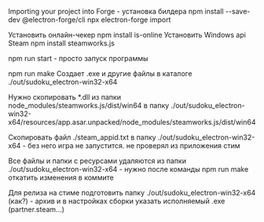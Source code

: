Importing your project into Forge - установка билдера
npm install --save-dev @electron-forge/cli
npx electron-forge import

Установить онлайн-чекер
npm install is-online
Установить Windows api Steam
npm install steamworks.js

npm run start - просто запуск программы

npm run make
Создает .exe и другие файлы в каталоге ./out/sudoku_electron-win32-x64

Нужно скопировать *.dll из папки node_modules/steamworks.js/dist/win64 
в папку ./out/sudoku_electron-win32-x64/resources/app.asar.unpacked/node_modules/steamworks.js/dist/win64

Скопировать файл ./steam_appid.txt в папку ./out/sudoku_electron-win32-x64 - без него игра не запустится. не проверял из приложения стим

Все файлы и папки с ресурсами удаляются из папки ./out/sudoku_electron-win32-x64 - нужно после команды npm run make откатить изменения в коммите 

Для релиза на стиме подготовить папку ./out/sudoku_electron-win32-x64 (как?) - архив и в настройках сборки указать исполняемый .exe (partner.steam...)